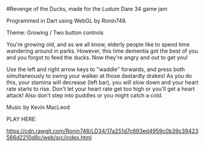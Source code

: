 #Revenge of the Ducks, made for the Ludum Dare 34 game jam

Programmed in Dart using WebGL by Ronin748.

Theme: Growing / Two button controls

You're growing old, and as we all know, elderly people like to spend time wandering around in parks. However, this time dementia got the best of you and you forgot to feed the ducks. Now they're angry and out to get you!

Use the left and right arrow keys to "waddle" forwards, and press both simultaneously to swing your walker at those dastardly drakes! As you do this, your stamina will decrease (left bar), you will slow down and your heart rate starts to rise. Don't let your heart rate get too high or you'll get a heart attack! Also don't step into puddles or you might catch a cold.

Music by Kevin MacLeod

PLAY HERE:

https://cdn.rawgit.com/Ronin748/LD34/17a251d7c693ed4959c0b39c39423566d2210d8c/web/src/index.html
